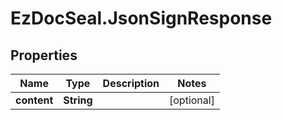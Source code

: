 # EzDocSeal.JsonSignResponse

## Properties
Name | Type | Description | Notes
------------ | ------------- | ------------- | -------------
**content** | **String** |  | [optional] 

